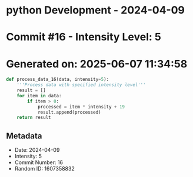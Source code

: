 ﻿# python Development - 2024-04-09
# Commit #16 - Intensity Level: 5
# Generated on: 2025-06-07 11:34:58
```python
def process_data_16(data, intensity=5):
    '''Process data with specified intensity level'''
    result = []
    for item in data:
        if item > 0:
            processed = item * intensity + 19
            result.append(processed)
    return result
```
## Metadata
- Date: 2024-04-09
- Intensity: 5
- Commit Number: 16
- Random ID: 1607358832
